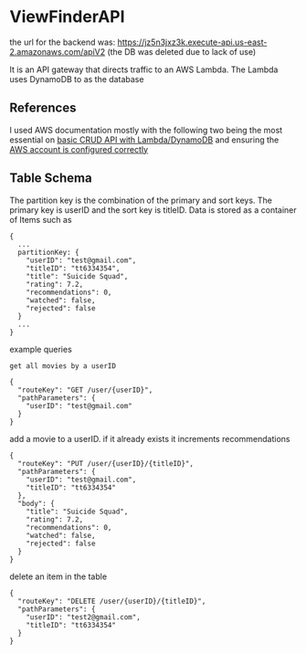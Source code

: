 # ViewFinderAPI

the url for the backend was: https://jz5n3jxz3k.execute-api.us-east-2.amazonaws.com/apiV2 (the DB was deleted due to lack of use)

It is an API gateway that directs traffic to an AWS Lambda. The Lambda uses DynamoDB to as the database

## References

I used AWS documentation mostly with the following two being the most essential on [basic CRUD API with Lambda/DynamoDB](https://docs.aws.amazon.com/apigateway/latest/developerguide/http-api-dynamo-db.html) and ensuring the [AWS account is configured correctly](https://docs.aws.amazon.com/IAM/latest/UserGuide/getting-set-up.html)



## Table Schema

The partition key is the combination of the primary and sort keys. The primary key is userID and the sort key is titleID. Data is stored as a container of Items such as

```
{
  ...
  partitionKey: {
    "userID": "test@gmail.com",
    "titleID": "tt6334354",
    "title": "Suicide Squad",
    "rating": 7.2,
    "recommendations": 0,
    "watched": false,
    "rejected": false
  }
  ...
}
```

example queries 

```
get all movies by a userID

{
  "routeKey": "GET /user/{userID}",
  "pathParameters": {
    "userID": "test@gmail.com"
  }
}

```

add a movie to a userID. if it already exists it increments recommendations

```
{
  "routeKey": "PUT /user/{userID}/{titleID}",
  "pathParameters": {
    "userID": "test@gmail.com",
    "titleID": "tt6334354"
  },
  "body": {
    "title": "Suicide Squad",
    "rating": 7.2,
    "recommendations": 0,
    "watched": false,
    "rejected": false
  }
}
```

delete an item in the table

```
{
  "routeKey": "DELETE /user/{userID}/{titleID}",
  "pathParameters": {
    "userID": "test2@gmail.com",
    "titleID": "tt6334354"
  }
}
```
